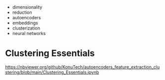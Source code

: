 - dimensionality 
- reduction
- autoencoders
- embeddings
- clusterization
- neural networks

# Clustering Essentials
https://nbviewer.org/github/KonuTech/autoencoders_feature_extraction_clustering/blob/main/Clustering_Essentials.ipynb

